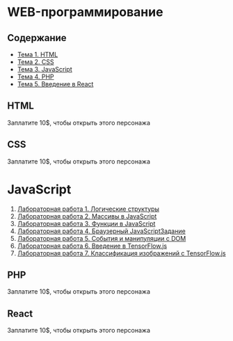 # WEB-программирование


## Содержание

- [Тема 1. HTML](#html)
- [Тема 2. СSS](#css)
- [Тема 3. JavaScript](#javascript)
- [Тема 4. PHP](#php)
- [Тема 5. Введение в React](#react)

## HTML

Заплатите 10$, чтобы открыть этого персонажа

## CSS

Заплатите 10$, чтобы открыть этого персонажа

# JavaScript

 1. [Лабораторная работа 1. Логические структуры](indiv-job-31-03.ipynb)
 2. [Лабораторная работа 2. Массивы в JavaScript](indiv-job-04-04.ipynb)
 3. [Лабораторная работа 3. Функции в JavaScript](indiv-job-02-05.ipynb)
 4. [Лабораторная работа 4. Браузерный JavaScriptЗадание](indiv_job_30_05.ipynb)
 5. [Лабораторная работа 5. События и манипуляции с DOM](lecture_berserk.ipynb)
 6. [Лабораторная работа 6. Введение в TensorFlow.js](lecture_berserk.ipynb)
 7. [Лабораторная работа 7. Классификация изображений с TensorFlow.js](lecture_berserk.ipynb)

## PHP

Заплатите 10$, чтобы открыть этого персонажа

## React 

Заплатите 10$, чтобы открыть этого персонажа
